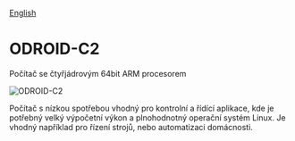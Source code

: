 
[English](./README.md)
<!--- module --->
# ODROID-C2
<!--- Emodule --->

<!--- subtitle --->Počítač se čtyřjádrovým 64bit ARM procesorem<!--- Esubtitle --->

![ODROID-C2](/doc/img/ODROID-C2_QRcode.png)

<!--- description --->Počítač s nízkou spotřebou vhodný pro kontrolní a řídící aplikace, kde je potřebný velký výpočetní výkon a plnohodnotný operační systém Linux. Je vhodný například pro řízení strojů, nebo automatizaci domácnosti.<!--- Edescription --->
            